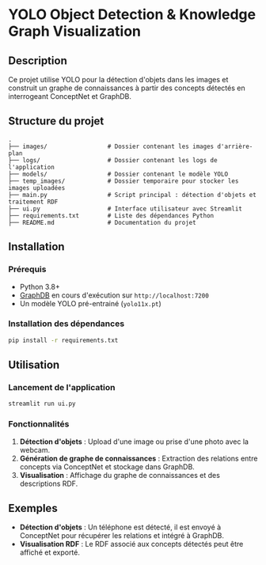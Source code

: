 # YOLO Object Detection & Knowledge Graph Visualization

## Description

Ce projet utilise YOLO pour la détection d'objets dans les images et construit un graphe de connaissances à partir des concepts détectés en interrogeant ConceptNet et GraphDB.

## Structure du projet

```
.
├── images/                 # Dossier contenant les images d'arrière-plan
├── logs/                   # Dossier contenant les logs de l'application
├── models/                 # Dossier contenant le modèle YOLO
├── temp_images/            # Dossier temporaire pour stocker les images uploadées
├── main.py                 # Script principal : détection d'objets et traitement RDF
├── ui.py                   # Interface utilisateur avec Streamlit
├── requirements.txt        # Liste des dépendances Python
├── README.md               # Documentation du projet
```

## Installation

### Prérequis

- Python 3.8+
- [GraphDB](https://www.ontotext.com/products/graphdb/) en cours d'exécution sur `http://localhost:7200`
- Un modèle YOLO pré-entrainé (`yolo11x.pt`)

### Installation des dépendances

```bash
pip install -r requirements.txt
```

## Utilisation

### Lancement de l'application

```bash
streamlit run ui.py
```

### Fonctionnalités

1. **Détection d'objets** : Upload d'une image ou prise d'une photo avec la webcam.
2. **Génération de graphe de connaissances** : Extraction des relations entre concepts via ConceptNet et stockage dans GraphDB.
3. **Visualisation** : Affichage du graphe de connaissances et des descriptions RDF.

## Exemples

- **Détection d'objets** : Un téléphone est détecté, il est envoyé à ConceptNet pour récupérer les relations et intégré à GraphDB.
- **Visualisation RDF** : Le RDF associé aux concepts détectés peut être affiché et exporté.
